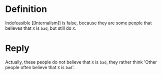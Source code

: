 # Definition

Indefeasible [[Internalism]] is false, because they are some people that believes that `X` is `bad`, but still do `X`.

# Reply

Actually, these people do not believe that `X` is `bad`, they rather think 'Other people often believe that `X` is `bad`'.